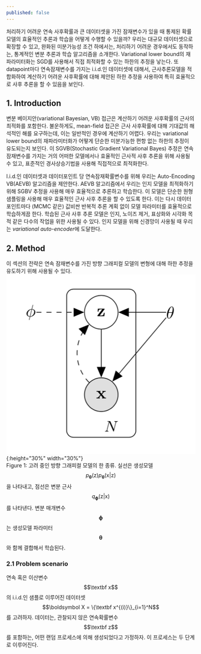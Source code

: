 ```yaml
---
published: false
---
```

처리하기 어려운 연속 사후확률과 큰 데이터셋을 가진 잠재변수가 있을 때 통제된 확률모델의 효율적인 추론과 학습을 어떻게 수행할 수 있을까? 우리는 대규모 데이터셋으로 확장할 수 있고, 완화된 미분가능성 조건 하에서는, 처리하기 어려운 경우에서도 동작하는, 통계적인 변분 추론과 학습 알고리즘을 소개한다. Variational lower bound의 재파라미터화는 SGD를 사용해서 직접 최적화할 수 있는 하한의 추정을 낳는다. 또 datapoint마다 연속잠재변수를 가지는 i.i.d.인 데이터셋에 대해서, 근사추론모델을 적합화하여 계산하기 어려운 사후확률에 대해 제안된 하한 추정을 사용하여 특히 효율적으로 사후 추론을 할 수 있음을 보인다.

## 1. Introduction
변분 베이지안(variational Bayesian, VB) 접근은 계산하기 어려운 사후확률의 근사의 최적화를 포함한다. 불운하게도, mean-field 접근은 근사 사후확률에 대해 기대값의 해석적인 해를 요구하는데, 이는 일반적인 경우에 계산하기 어렵다. 우리는 variational lower bound의 재파라미터화가 어떻게 단순한 미분가능한 편항 없는 하한의 추정이 유도되는지 보인다. 이 SGVB(Stochastic Gradient Variational Bayes) 추정은 연속잠재변수를 가지는 거의 어떠한 모델에서나 효율적인 근사적 사후 추론을 위해 사용될 수 있고, 표준적인 경사상승기법을 사용해 직접적으로 최적화한다.

I.i.d.인 데이터셋과 데이터포인트 당 연속잠재확률변수를 위해 우리는 Auto-Encoding VB(AEVB) 알고리즘을 제안한다. AEVB 알고리즘에서 우리는 인지 모델을 최적화하기 위해 SGBV 추정을 사용해 매우 효율적으로 추론하고 학습한다. 이 모델은 단순한 원형 샘플링을 사용해 매우 효율적인 근사 사후 추론을 할 수 있도록 한다. 이는 다시 데이터포인트마다 (MCMC 같은) 값비싼 반복적 추론 계획 없이 모델 파라미터를 효율적으로 학습하게끔 한다. 학습된 근사 사후 추론 모델은 인지, 노이즈 제거, 표상화와 시각화 목적 같은 다수의 작업을 위한 사용될 수 있다. 인지 모델을 위해 신경망이 사용될 때 우리는 *variational auto-encoder*에 도달한다.

## 2. Method
이 섹션의 전략은 연속 잠재변수를 가진 방향 그래피컬 모델의 변형에 대해 하한 추정을 유도하기 위해 사용될 수 있다.
![Figure 1](/assets/AEVB-fig1.png){:height="30%" width="30%"}  
Figure 1: 고려 중인 방향 그래피컬 모델의 한 종류. 실선은 생성모델 $$p_\boldsymbol\theta (\mathrm z) p_\boldsymbol\theta (\mathrm x | \mathrm z)$$을 나타내고, 점선은 변분 근사 $$q_\boldsymbol\phi (\mathrm z | \mathrm x)$$를 나타낸다. 변분 매개변수 $$\boldsymbol \phi$$는 생성모델 파라미터 $$\boldsymbol \theta$$와 함께 결합해서 학습된다.

### 2.1 Problem scenario
연속 혹은 이산변수 $$\textbf x$$의 i.i.d.인 샘플로 이루어진 데이터셋 $$\boldsymbol X = \{\textbf x^{(i)}\}_{i=1}^N$$를 고려하자. 데이터는, 관찰되지 않은 연속확률변수 $$\textbf z$$를 포함하는, 어떤 랜덤 프로세스에 의해 생성되었다고 가정하자. 이 프로세스는 두 단계로 이루어진다. 

